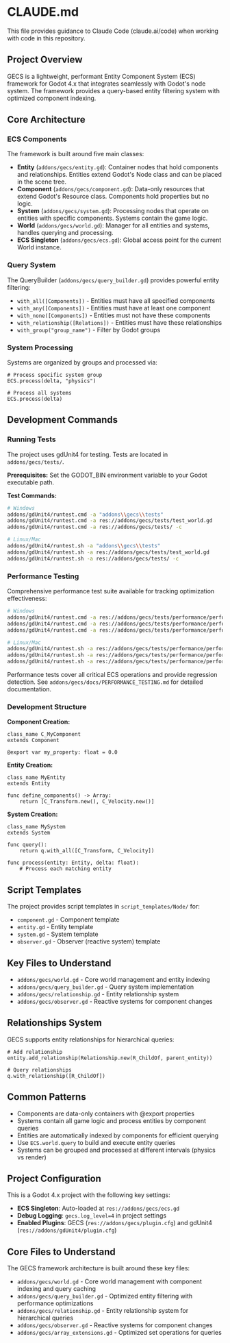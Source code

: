 # CLAUDE.md

This file provides guidance to Claude Code (claude.ai/code) when working with code in this repository.

## Project Overview

GECS is a lightweight, performant Entity Component System (ECS) framework for Godot 4.x that integrates seamlessly with Godot's node system. The framework provides a query-based entity filtering system with optimized component indexing.

## Core Architecture

### ECS Components

The framework is built around five main classes:

- **Entity** (`addons/gecs/entity.gd`): Container nodes that hold components and relationships. Entities extend Godot's Node class and can be placed in the scene tree.
- **Component** (`addons/gecs/component.gd`): Data-only resources that extend Godot's Resource class. Components hold properties but no logic.
- **System** (`addons/gecs/system.gd`): Processing nodes that operate on entities with specific components. Systems contain the game logic.
- **World** (`addons/gecs/world.gd`): Manager for all entities and systems, handles querying and processing.
- **ECS Singleton** (`addons/gecs/ecs.gd`): Global access point for the current World instance.

### Query System

The QueryBuilder (`addons/gecs/query_builder.gd`) provides powerful entity filtering:

- `with_all([Components])` - Entities must have all specified components
- `with_any([Components])` - Entities must have at least one component
- `with_none([Components])` - Entities must not have these components
- `with_relationship([Relations])` - Entities must have these relationships
- `with_group("group_name")` - Filter by Godot groups

### System Processing

Systems are organized by groups and processed via:

```gdscript
# Process specific system group
ECS.process(delta, "physics")

# Process all systems
ECS.process(delta)
```

## Development Commands

### Running Tests

The project uses gdUnit4 for testing. Tests are located in `addons/gecs/tests/`.

**Prerequisites:**
Set the GODOT_BIN environment variable to your Godot executable path.

**Test Commands:**

```bash
# Windows
addons/gdUnit4/runtest.cmd -a "addons\\gecs\\tests"
addons/gdUnit4/runtest.cmd -a res://addons/gecs/tests/test_world.gd
addons/gdUnit4/runtest.cmd -a res://addons/gecs/tests/ -c

# Linux/Mac
addons/gdUnit4/runtest.sh -a "addons\\gecs\\tests"
addons/gdUnit4/runtest.sh -a res://addons/gecs/tests/test_world.gd
addons/gdUnit4/runtest.sh -a res://addons/gecs/tests/ -c
```

### Performance Testing

Comprehensive performance test suite available for tracking optimization effectiveness:

```bash
# Windows
addons/gdUnit4/runtest.cmd -a res://addons/gecs/tests/performance/performance_test_master.gd
addons/gdUnit4/runtest.cmd -a res://addons/gecs/tests/performance/performance_test_master.gd::test_performance_smoke_test
addons/gdUnit4/runtest.cmd -a res://addons/gecs/tests/performance/performance_test_[entities|components|queries|systems|arrays|integration].gd

# Linux/Mac
addons/gdUnit4/runtest.sh -a res://addons/gecs/tests/performance/performance_test_master.gd
addons/gdUnit4/runtest.sh -a res://addons/gecs/tests/performance/performance_test_master.gd::test_performance_smoke_test
addons/gdUnit4/runtest.sh -a res://addons/gecs/tests/performance/performance_test_[entities|components|queries|systems|arrays|integration].gd
```

Performance tests cover all critical ECS operations and provide regression detection. See `addons/gecs/docs/PERFORMANCE_TESTING.md` for detailed documentation.

### Development Structure

**Component Creation:**

```gdscript
class_name C_MyComponent
extends Component

@export var my_property: float = 0.0
```

**Entity Creation:**

```gdscript
class_name MyEntity
extends Entity

func define_components() -> Array:
    return [C_Transform.new(), C_Velocity.new()]
```

**System Creation:**

```gdscript
class_name MySystem
extends System

func query():
    return q.with_all([C_Transform, C_Velocity])

func process(entity: Entity, delta: float):
    # Process each matching entity
```

## Script Templates

The project provides script templates in `script_templates/Node/` for:

- `component.gd` - Component template
- `entity.gd` - Entity template
- `system.gd` - System template
- `observer.gd` - Observer (reactive system) template

## Key Files to Understand

- `addons/gecs/world.gd` - Core world management and entity indexing
- `addons/gecs/query_builder.gd` - Query system implementation
- `addons/gecs/relationship.gd` - Entity relationship system
- `addons/gecs/observer.gd` - Reactive systems for component changes

## Relationships System

GECS supports entity relationships for hierarchical queries:

```gdscript
# Add relationship
entity.add_relationship(Relationship.new(R_ChildOf, parent_entity))

# Query relationships
q.with_relationship([R_ChildOf])
```

## Common Patterns

- Components are data-only containers with @export properties
- Systems contain all game logic and process entities by component queries
- Entities are automatically indexed by components for efficient querying
- Use `ECS.world.query` to build and execute entity queries
- Systems can be grouped and processed at different intervals (physics vs render)

## Project Configuration

This is a Godot 4.x project with the following key settings:

- **ECS Singleton**: Auto-loaded at `res://addons/gecs/ecs.gd`
- **Debug Logging**: `gecs.log_level=4` in project settings
- **Enabled Plugins**: GECS (`res://addons/gecs/plugin.cfg`) and gdUnit4 (`res://addons/gdUnit4/plugin.cfg`)

## Core Files to Understand

The GECS framework architecture is built around these key files:

- `addons/gecs/world.gd` - Core world management with component indexing and query caching
- `addons/gecs/query_builder.gd` - Optimized entity filtering with performance optimizations
- `addons/gecs/relationship.gd` - Entity relationship system for hierarchical queries
- `addons/gecs/observer.gd` - Reactive systems for component changes
- `addons/gecs/array_extensions.gd` - Optimized set operations for queries

